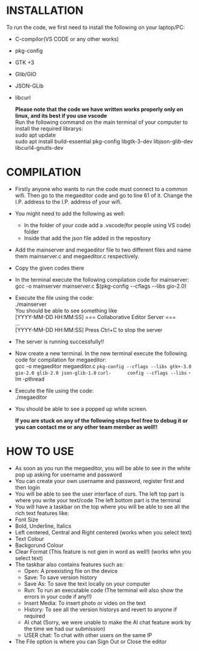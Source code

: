 # INSTALLATION
  To run the code, we first need to install the following on your laptop/PC:
- C-compilor(VS CODE or any other works)
- pkg-config
- GTK +3
- Glib/GIO
- JSON-GLib
- libcurl

  **Please note that the code we have written works properly only on linux, and its best if you use vscode**  
  Run the following command on the main terminal of your computer to install the required librarys:  
  sudo apt update  
  sudo apt install build-essential pkg-config libgtk-3-dev libjson-glib-dev libcurl4-gnutls-dev

# COMPILATION
- Firstly anyone who wants to run the code must connect to a common wifi. Then go to the megaeditor code and go to
  line 61 of it.
  Change the I.P. address to the I.P. address of your wifi.
- You might need to add the following as well:
  - In the folder of your code add a .vscode(for people using VS code) folder
  - Inside that add the json file added in the repository
- Add the mainserver and megaeditor file to two different files and name them mainserver.c and megaeditor.c respectively.
- Copy the given codes there
- In the terminal execute the following compilation code for mainserver:  
  gcc -o mainserver mainserver.c $(pkg-config --cflags --libs gio-2.0)
- Execute the file using the code:  
  ./mainserver  
  You should be able to see something like  
  [YYYY-MM-DD HH:MM:SS] === Collaborative Editor Server ===  
  ...  
  [YYYY-MM-DD HH:MM:SS] Press Ctrl+C to stop the server       
- The server is running successfully!!
- Now create a new terminal. In the new terminal execute the following code for compilation for megaeditor:  
  gcc -o megaeditor megaeditor.c     `pkg-config --cflags --libs gtk+-3.0 gio-2.0 glib-2.0 json-glib-1.0`     `curl-      config --cflags --libs`     -lm -pthread
- Execute the file using the code:  
  ./megaeditor
- You should be able to see a popped up white screen.

  **If you are stuck on any of the following steps feel free to debug it or you can contact me or any other team member as well!!**


# HOW TO USE
- As soon as you run the megaeditor, you will be able to see in the white pop up asking for username and password
- You can create your own username and password, register first and then login
- You will be able to see the user interface of ours.
  The left top part is where you write your text/code
  The left bottom part is the terminal
-  You will have a taskbar on the top where you will be able to see all the rich text features like:
  - Font Size
  - Bold, Underline, Italics
  - Left centered, Central and Right centered (works when you select text)
  - Text Colour
  - Backgorund Colour
  - Clear Format (This feature is not gien in word as well!) (works whn you select text)
- The taskbar also contains features such as:
  - Open: A preexisting file on the device
  - Save: To save version history
  - Save As: To save the text locally on your computer
  - Run: To run an executable code (The terminal will also show the errors in your code if any!!)
  - Insert Media: To insert photo or video on the text
  - History: To see all the version historys and revert to anyone if required
  - AI chat (Sorry, we were unable to make the AI chat feature work by the time we had our submission)
  - USER chat: To chat with other users on the same IP
 - The File option is where you can Sign Out or Close the editor
  
    
 
    


